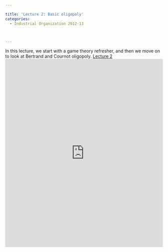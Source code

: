 ```yaml
---

title: 'Lecture 2: Basic oligopoly'
categories:
  - Industrial Organization 2012-13



---
```

In this lecture, we start with a game theory refresher, and then we move on to look at Bertrand and Cournot oligopoly.  <a title="View Lecture 2 on Scribd" href="https://www.scribd.com/doc/109761047/Lecture-2" >Lecture 2</a><iframe src="https://www.scribd.com/embeds/109761047/content?start_page=1&view_mode=scroll&access_key=key-21ezqbm4bl5x6x7fxkkk" data-auto-height="true" data-aspect-ratio="1.33333333333333" scrolling="no" width="100%" height="600" frameborder="0"></iframe>